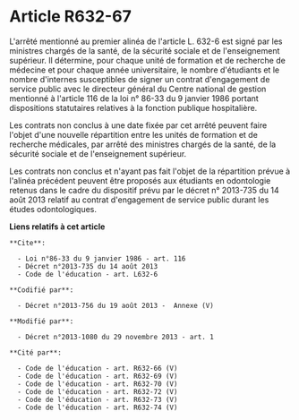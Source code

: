 # Article R632-67

L'arrêté mentionné au premier alinéa de l'article L. 632-6 est signé par les ministres chargés de la santé, de la sécurité
sociale et de l'enseignement supérieur. Il détermine, pour chaque unité de formation et de recherche de médecine et pour
chaque année universitaire, le nombre d'étudiants et le nombre d'internes susceptibles de signer un contrat d'engagement de
service public avec le directeur général du Centre national de gestion mentionné à l'article 116 de la loi n° 86-33 du 9
janvier 1986 portant dispositions statutaires relatives à la fonction publique hospitalière. 

Les contrats non conclus à une date fixée par cet arrêté peuvent faire l'objet d'une nouvelle répartition entre les unités de
formation et de recherche médicales, par arrêté des ministres chargés de la santé, de la sécurité sociale et de
l'enseignement supérieur. 

Les contrats non conclus et n'ayant pas fait l'objet de la répartition prévue à l'alinéa précédent peuvent être proposés aux
étudiants en odontologie retenus dans le cadre du dispositif prévu par le décret n° 2013-735 du 14 août 2013 relatif au
contrat d'engagement de service public durant les études odontologiques.

**Liens relatifs à cet article**

	**Cite**:

	  - Loi n°86-33 du 9 janvier 1986 - art. 116
	  - Décret n°2013-735 du 14 août 2013
	  - Code de l'éducation - art. L632-6

	**Codifié par**:

	  - Décret n°2013-756 du 19 août 2013 -  Annexe (V)

	**Modifié par**:

	  - Décret n°2013-1080 du 29 novembre 2013 - art. 1

	**Cité par**:

	  - Code de l'éducation - art. R632-66 (V)
	  - Code de l'éducation - art. R632-69 (V)
	  - Code de l'éducation - art. R632-70 (V)
	  - Code de l'éducation - art. R632-72 (V)
	  - Code de l'éducation - art. R632-73 (V)
	  - Code de l'éducation - art. R632-74 (V)
